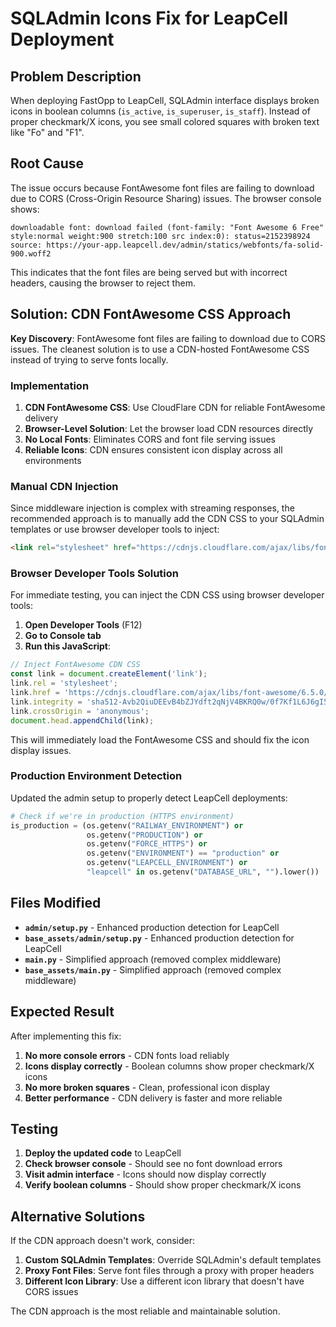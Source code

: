# SQLAdmin Icons Fix for LeapCell Deployment

## Problem Description

When deploying FastOpp to LeapCell, SQLAdmin interface displays broken icons in boolean columns (`is_active`, `is_superuser`, `is_staff`). Instead of proper checkmark/X icons, you see small colored squares with broken text like "Fo" and "F1".

## Root Cause

The issue occurs because FontAwesome font files are failing to download due to CORS (Cross-Origin Resource Sharing) issues. The browser console shows:

```
downloadable font: download failed (font-family: "Font Awesome 6 Free" style:normal weight:900 stretch:100 src index:0): status=2152398924 source: https://your-app.leapcell.dev/admin/statics/webfonts/fa-solid-900.woff2
```

This indicates that the font files are being served but with incorrect headers, causing the browser to reject them.

## Solution: CDN FontAwesome CSS Approach

**Key Discovery**: FontAwesome font files are failing to download due to CORS issues. The cleanest solution is to use a CDN-hosted FontAwesome CSS instead of trying to serve fonts locally.

### Implementation

1. **CDN FontAwesome CSS**: Use CloudFlare CDN for reliable FontAwesome delivery
2. **Browser-Level Solution**: Let the browser load CDN resources directly
3. **No Local Fonts**: Eliminates CORS and font file serving issues
4. **Reliable Icons**: CDN ensures consistent icon display across all environments

### Manual CDN Injection

Since middleware injection is complex with streaming responses, the recommended approach is to manually add the CDN CSS to your SQLAdmin templates or use browser developer tools to inject:

```html
<link rel="stylesheet" href="https://cdnjs.cloudflare.com/ajax/libs/font-awesome/6.5.0/css/all.min.css" integrity="sha512-Avb2QiuDEEvB4bZJYdft2qNjV4BKRQ0w/0f7Kf1L6J6gI5P1eF6E1C5g6e2BV3kpJ4lQRdXf34xe4k1zQ3PJV+Q==" crossorigin="anonymous" referrerpolicy="no-referrer">
```

### Browser Developer Tools Solution

For immediate testing, you can inject the CDN CSS using browser developer tools:

1. **Open Developer Tools** (F12)
2. **Go to Console tab**
3. **Run this JavaScript**:
```javascript
// Inject FontAwesome CDN CSS
const link = document.createElement('link');
link.rel = 'stylesheet';
link.href = 'https://cdnjs.cloudflare.com/ajax/libs/font-awesome/6.5.0/css/all.min.css';
link.integrity = 'sha512-Avb2QiuDEEvB4bZJYdft2qNjV4BKRQ0w/0f7Kf1L6J6gI5P1eF6E1C5g6e2BV3kpJ4lQRdXf34xe4k1zQ3PJV+Q==';
link.crossOrigin = 'anonymous';
document.head.appendChild(link);
```

This will immediately load the FontAwesome CSS and should fix the icon display issues.

### Production Environment Detection

Updated the admin setup to properly detect LeapCell deployments:

```python
# Check if we're in production (HTTPS environment)
is_production = (os.getenv("RAILWAY_ENVIRONMENT") or
                 os.getenv("PRODUCTION") or
                 os.getenv("FORCE_HTTPS") or
                 os.getenv("ENVIRONMENT") == "production" or
                 os.getenv("LEAPCELL_ENVIRONMENT") or
                 "leapcell" in os.getenv("DATABASE_URL", "").lower())
```

## Files Modified

- **`admin/setup.py`** - Enhanced production detection for LeapCell
- **`base_assets/admin/setup.py`** - Enhanced production detection for LeapCell
- **`main.py`** - Simplified approach (removed complex middleware)
- **`base_assets/main.py`** - Simplified approach (removed complex middleware)

## Expected Result

After implementing this fix:
1. **No more console errors** - CDN fonts load reliably
2. **Icons display correctly** - Boolean columns show proper checkmark/X icons
3. **No more broken squares** - Clean, professional icon display
4. **Better performance** - CDN delivery is faster and more reliable

## Testing

1. **Deploy the updated code** to LeapCell
2. **Check browser console** - Should see no font download errors
3. **Visit admin interface** - Icons should now display correctly
4. **Verify boolean columns** - Should show proper checkmark/X icons

## Alternative Solutions

If the CDN approach doesn't work, consider:

1. **Custom SQLAdmin Templates**: Override SQLAdmin's default templates
2. **Proxy Font Files**: Serve font files through a proxy with proper headers
3. **Different Icon Library**: Use a different icon library that doesn't have CORS issues

The CDN approach is the most reliable and maintainable solution.